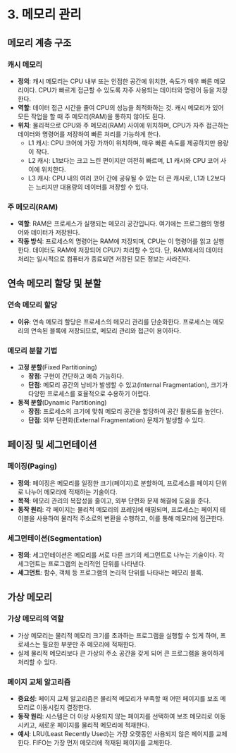 # 3. 메모리 관리

## 메모리 계층 구조

### **캐시 메모리**
- **정의**: 캐시 메모리는 CPU 내부 또는 인접한 공간에 위치한, 속도가 매우 빠른 메모리이다. CPU가 빠르게 접근할 수 있도록 자주 사용되는 데이터와 명령어 등을 저장한다.
- **역할**: 데이터 접근 시간을 줄여 CPU의 성능을 최적화하는 것. 캐시 메모리가 있어 모든 작업을 할 때 주 메모리(RAM)을 통하지 않아도 된다.
- **위치**: 물리적으로 CPU와 주 메모리(RAM) 사이에 위치하며, CPU가 자주 접근하는 데이터와 명령어를 저장하여 빠른 처리를 가능하게 한다.
  - L1 캐시: CPU 코어에 가장 가까이 위치하며, 매우 빠른 속도를 제공하지만 용량이 작다.
  - L2 캐시: L1보다는 크고 느린 편이지만 여전히 빠르며, L1 캐시와 CPU 코어 사이에 위치한다.
  - L3 캐시: CPU 내의 여러 코어 간에 공유될 수 있는 더 큰 캐시로, L1과 L2보다는 느리지만 대용량의 데이터를 저장할 수 있다.

### **주 메모리(RAM)**
- **역할**: RAM은 프로세스가 실행되는 메모리 공간입니다. 여기에는 프로그램의 명령어와 데이터가 저장된다.
- **작동 방식**: 프로세스의 명령어는 RAM에 저장되며, CPU는 이 명령어를 읽고 실행한다. 데이터도 RAM에 저장되어 CPU가 처리할 수 있다. 단, RAM에서의 데이터 처리는 일시적으로 컴퓨터가 종료되면 저장된 모든 정보는 사라진다.

## 연속 메모리 할당 및 분할

### **연속 메모리 할당**
- **이유**: 연속 메모리 할당은 프로세스의 메모리 관리를 단순화한다. 프로세스는 메모리의 연속된 블록에 저장되므로, 메모리 관리와 접근이 용이하다.

### **메모리 분할 기법**
- **고정 분할**(Fixed Partitioning)
  - **장점**: 구현이 간단하고 예측 가능하다. 
  - **단점**: 메모리 공간의 낭비가 발생할 수 있고(Internal Fragmentation), 크기가 다양한 프로세스를 효율적으로 수용하기 어렵다.
- **동적 분할**(Dynamic Partitioning)
  - **장점**: 프로세스의 크기에 맞춰 메모리 공간을 할당하여 공간 활용도를 높인다.
  - **단점**: 외부 단편화(External Fragmentation) 문제가 발생할 수 있다.

## 페이징 및 세그먼테이션

### **페이징(Paging)**
- **정의**: 페이징은 메모리를 일정한 크기(페이지)로 분할하여, 프로세스를 페이지 단위로 나누어 메모리에 적재하는 기술이다. 
- **목적**: 메모리 관리의 복잡성을 줄이고, 외부 단편화 문제 해결에 도움을 준다.
- **동작 원리**: 각 페이지는 물리적 메모리의 프레임에 매핑되며, 프로세스는 페이지 테이블을 사용하여 물리적 주소로의 변환을 수행하고, 이를 통해 메모리에 접근한다.

### **세그먼테이션(Segmentation)**
- **정의**: 세그먼테이션은 메모리를 서로 다른 크기의 세그먼트로 나누는 기술이다. 각 세그먼트는 프로그램의 논리적인 단위를 나타낸다.
- **세그먼트**: 함수, 객체 등 프로그램의 논리적 단위를 나타내는 메모리 블록.

## 가상 메모리

### **가상 메모리의 역할**
- 가상 메모리는 물리적 메모리 크기를 초과하는 프로그램을 실행할 수 있게 하며, 프로세스는 필요한 부분만 주 메모리에 적재한다.
- 실제 물리적 메모리보다 큰 가상의 주소 공간을 갖게 되어 큰 프로그램을 용이하게 처리할 수 있다.

### **페이지 교체 알고리즘**
- **중요성**: 페이지 교체 알고리즘은 물리적 메모리가 부족할 때 어떤 페이지를 보조 메모리로 이동시킬지 결정한다.
- **동작 원리**: 시스템은 더 이상 사용되지 않는 페이지를 선택하여 보조 메모리로 이동시키고, 새로운 페이지를 물리적 메모리에 적재한다.
- **예시**: LRU(Least Recently Used)는 가장 오랫동안 사용되지 않은 페이지를 교체한다. FIFO는 가장 먼저 메모리에 적재된 페이지를 교체한다.
